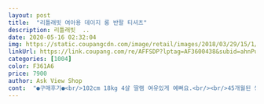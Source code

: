 ```yaml
---
layout: post 
title:  "리틀래빗 여아용 데이지 롱 반팔 티셔츠" 
description: 리틀래빗  ..
date: 2020-05-16 02:32:04 
img: https://static.coupangcdn.com/image/retail/images/2018/03/29/15/1/19e9c474-adae-40ee-ac01-90765d432050.jpg 
linkUrl: https://link.coupang.com/re/AFFSDP?lptag=AF3600438&subid=ahnPublicAsk&pageKey=73220803&itemId=244098726&vendorItemId=3600719313&traceid=V0-113-260025d0c0c17527 
categories: [1004] 
color: F361A6 
price: 7900 
author: Ask View Shop 
cont:  "●구매후기●<br/>102cm 18kg 4살 딸램 여유있게 예뻐요.<br/><br/>45개월된 쌍둥이들 110호가 딱 맞네요<br/>두깨는 중간정도 입니다<br/>딸램핑크 좋아해서 너무 좋아해요.<br/><br/>면도 좋고 가격도 착해요<br/>예쁘네요<br/>완전 한여름에는 조금 더울수두 있겠어요<br/>요새 입기  딱 좋을것같아요<br/>이거입구 가디건 하나만 걸치면 되겠어요ㅎ<br/>저렴한가격에 만좁합니다<br/>" 
---
```

